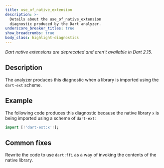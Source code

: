 ```yaml
---
title: use_of_native_extension
description: >-
  Details about the use_of_native_extension
  diagnostic produced by the Dart analyzer.
underscore_breaker_titles: true
show_breadcrumbs: true
body_class: highlight-diagnostics
---
```


_Dart native extensions are deprecated and aren't available in Dart 2.15._

## Description

The analyzer produces this diagnostic when a library is imported using the
`dart-ext` scheme.

## Example

The following code produces this diagnostic because the native library `x`
is being imported using a scheme of `dart-ext`:

```dart
import [!'dart-ext:x'!];
```

## Common fixes

Rewrite the code to use `dart:ffi` as a way of invoking the contents of the
native library.
